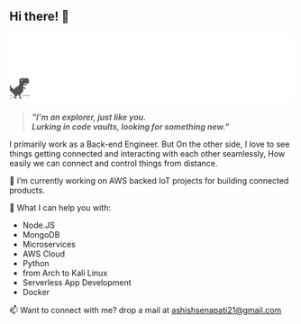 ## Hi there! 👋
![](screenshot.gif)

>***"I'm an explorer, just like you.\
Lurking in code vaults, looking for something new."***

I primarily work as a Back-end Engineer. 
But On the other side, I love to see things getting connected and interacting with each other seamlessly, How easily we can connect and control things from distance.

🔭 I’m currently working on AWS backed IoT projects for building connected products.

🌱 What I can help you with:
  * Node.JS
  * MongoDB
  * Microservices
  * AWS Cloud
  * Python
  * from Arch to Kali Linux
  * Serverless App Development
  * Docker
  
📫 Want to connect with me? drop a mail at <ashishsenapati21@gmail.com>

